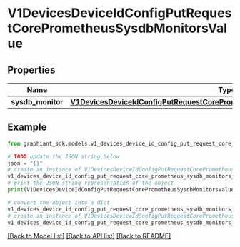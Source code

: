 # V1DevicesDeviceIdConfigPutRequestCorePrometheusSysdbMonitorsValue


## Properties

Name | Type | Description | Notes
------------ | ------------- | ------------- | -------------
**sysdb_monitor** | [**V1DevicesDeviceIdConfigPutRequestCorePrometheusSysdbMonitorsValueSysdbMonitor**](V1DevicesDeviceIdConfigPutRequestCorePrometheusSysdbMonitorsValueSysdbMonitor.md) |  | [optional] 

## Example

```python
from graphiant_sdk.models.v1_devices_device_id_config_put_request_core_prometheus_sysdb_monitors_value import V1DevicesDeviceIdConfigPutRequestCorePrometheusSysdbMonitorsValue

# TODO update the JSON string below
json = "{}"
# create an instance of V1DevicesDeviceIdConfigPutRequestCorePrometheusSysdbMonitorsValue from a JSON string
v1_devices_device_id_config_put_request_core_prometheus_sysdb_monitors_value_instance = V1DevicesDeviceIdConfigPutRequestCorePrometheusSysdbMonitorsValue.from_json(json)
# print the JSON string representation of the object
print(V1DevicesDeviceIdConfigPutRequestCorePrometheusSysdbMonitorsValue.to_json())

# convert the object into a dict
v1_devices_device_id_config_put_request_core_prometheus_sysdb_monitors_value_dict = v1_devices_device_id_config_put_request_core_prometheus_sysdb_monitors_value_instance.to_dict()
# create an instance of V1DevicesDeviceIdConfigPutRequestCorePrometheusSysdbMonitorsValue from a dict
v1_devices_device_id_config_put_request_core_prometheus_sysdb_monitors_value_from_dict = V1DevicesDeviceIdConfigPutRequestCorePrometheusSysdbMonitorsValue.from_dict(v1_devices_device_id_config_put_request_core_prometheus_sysdb_monitors_value_dict)
```
[[Back to Model list]](../README.md#documentation-for-models) [[Back to API list]](../README.md#documentation-for-api-endpoints) [[Back to README]](../README.md)


